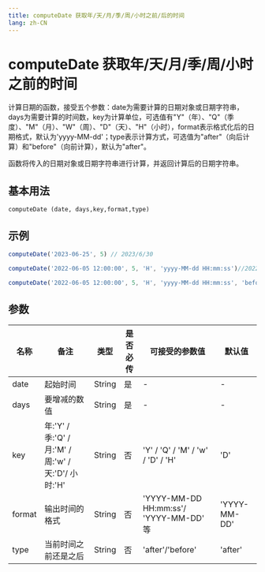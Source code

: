 ```yaml
---
title: computeDate 获取年/天/月/季/周/小时之前/后的时间
lang: zh-CN
---
```

# computeDate 获取年/天/月/季/周/小时之前的时间

计算日期的函数，接受五个参数：date为需要计算的日期对象或日期字符串，days为需要计算的时间数，key为计算单位，可选值有"Y"（年）、"Q"（季度）、"M"（月）、"W"（周）、"D"（天）、"H"（小时），format表示格式化后的日期格式，默认为'yyyy-MM-dd'；type表示计算方式，可选值为"after"（向后计算）和"before"（向前计算），默认为"after"。

函数将传入的日期对象或日期字符串进行计算，并返回计算后的日期字符串。
## 基本用法
`
computeDate (date, days,key,format,type)
`

## 示例
```Javascript
computeDate('2023-06-25', 5) // 2023/6/30

computeDate('2022-06-05 12:00:00', 5, 'H', 'yyyy-MM-dd HH:mm:ss')//2022-06-05 17:00:00

computeDate('2022-06-05 12:00:00', 5, 'H', 'yyyy-MM-dd HH:mm:ss', 'before') // 2022-06-05 07:00:00

```
## 参数


| 名称  | 备注 | 类型 | 是否必传| 可接受的参数值 | 默认值 |
|  ---  | ----| ---- | -------|------------- | ------- |
| date |起始时间|String| 是  |-  | -|
| days |要增减的数值 | String| 是  |-  | -|
| key | 年:'Y' / 季:'Q' / 月:'M' / 周:'w' /  天:'D'/ 小时:'H'|String| 否  |  'Y' / 'Q' / 'M' / 'w' / 'D' / 'H'  | 'D'|
| format | 输出时间的格式 | String|  否   |'YYYY-MM-DD HH:mm:ss'/ 'YYYY-MM-DD' 等| 'YYYY-MM-DD'|
| type | 当前时间之前还是之后 | String|  否   |'after'/'before' | 'after'|